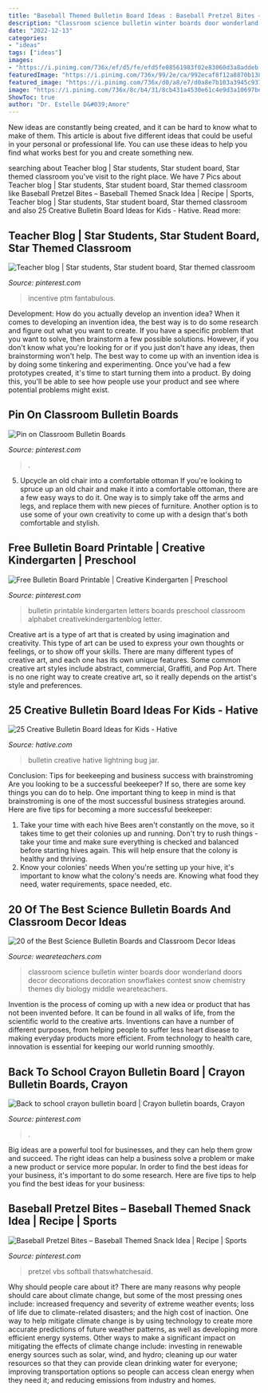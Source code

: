 ```yaml
---
title: "Baseball Themed Bulletin Board Ideas : Baseball Pretzel Bites – Baseball Themed Snack Idea"
description: "Classroom science bulletin winter boards door wonderland doors decor decorations decoration snowflakes contest snow chemistry themes diy biology middle weareteachers"
date: "2022-12-13"
categories:
- "ideas"
tags: ["ideas"]
images:
- "https://i.pinimg.com/736x/ef/d5/fe/efd5fe08561983f02e83060d3a8addeb.jpg"
featuredImage: "https://i.pinimg.com/736x/99/2e/ca/992ecaf8f12a8870b138103f6409def3.jpg"
featured_image: "https://i.pinimg.com/736x/d0/a8/e7/d0a8e7b103a3945c937f9ad6d76a79a3.jpg"
image: "https://i.pinimg.com/736x/8c/b4/31/8cb431a4530e61c4e9d3a10697bed46d.jpg"
ShowToc: true
author: "Dr. Estelle D&#039;Amore"
---
```



New ideas are constantly being created, and it can be hard to know what to make of them. This article is about five different ideas that could be useful in your personal or professional life. You can use these ideas to help you find what works best for you and create something new.

	

		
searching about Teacher blog | Star students, Star student board, Star themed classroom you've visit to the right place. We have 7 Pics about Teacher blog | Star students, Star student board, Star themed classroom like Baseball Pretzel Bites – Baseball Themed Snack Idea | Recipe | Sports, Teacher blog | Star students, Star student board, Star themed classroom and also 25 Creative Bulletin Board Ideas for Kids - Hative. Read more:
		
    
## Teacher Blog | Star Students, Star Student Board, Star Themed Classroom

<img loading=lazy src="https://i.pinimg.com/736x/be/2c/30/be2c30f65b39a39bae82ef6e5db8903f.jpg" onerror="this.onerror=null;this.src='https://tse3.mm.bing.net/th?id=OIP._QZHzQ1v18iuYJrlI5Ut7QAAAA&amp;pid=15.1';" alt="Teacher blog | Star students, Star student board, Star themed classroom">

_Source: pinterest.com_

>incentive ptm fantabulous. 

	

Development: How do you actually develop an invention idea?
When it comes to developing an invention idea, the best way is to do some research and figure out what you want to create. If you have a specific problem that you want to solve, then brainstorm a few possible solutions. However, if you don't know what you're looking for or if you just don't have any ideas, then brainstorming won't help. The best way to come up with an invention idea is by doing some tinkering and experimenting. Once you've had a few prototypes created, it's time to start turning them into a product. By doing this, you'll be able to see how people use your product and see where potential problems might exist.

    
## Pin On Classroom Bulletin Boards

<img loading=lazy src="https://i.pinimg.com/736x/8c/b4/31/8cb431a4530e61c4e9d3a10697bed46d.jpg" onerror="this.onerror=null;this.src='https://tse1.mm.bing.net/th?id=OIP.iRdtrwoDMHu4xfa4fDtK9AHaNK&amp;pid=15.1';" alt="Pin on Classroom Bulletin Boards">

_Source: pinterest.com_

>. 

	

5. Upcycle an old chair into a comfortable ottoman
If you're looking to spruce up an old chair and make it into a comfortable ottoman, there are a few easy ways to do it. One way is to simply take off the arms and legs, and replace them with new pieces of furniture. Another option is to use some of your own creativity to come up with a design that's both comfortable and stylish.

    
## Free Bulletin Board Printable | Creative Kindergarten | Preschool

<img loading=lazy src="https://i.pinimg.com/736x/ef/d5/fe/efd5fe08561983f02e83060d3a8addeb.jpg" onerror="this.onerror=null;this.src='https://tse3.mm.bing.net/th?id=OIP.ol-Ydl9D_6iHvfuhIblsIgHaLG&amp;pid=15.1';" alt="Free Bulletin Board Printable | Creative Kindergarten | Preschool">

_Source: pinterest.com_

>bulletin printable kindergarten letters boards preschool classroom alphabet creativekindergartenblog letter. 

	

Creative art is a type of art that is created by using imagination and creativity. This type of art can be used to express your own thoughts or feelings, or to show off your skills. There are many different types of creative art, and each one has its own unique features. Some common creative art styles include abstract, commercial, Graffiti, and Pop Art. There is no one right way to create creative art, so it really depends on the artist's style and preferences.

    
## 25 Creative Bulletin Board Ideas For Kids - Hative

<img loading=lazy src="https://hative.com/wp-content/uploads/2014/06/bulletin-board-ideas/3-lightning-bug-jar-bulletin-board.jpg" onerror="this.onerror=null;this.src='https://tse3.mm.bing.net/th?id=OIP.mvzukYWXKAWcHME_s8BcAwHaJ6&amp;pid=15.1';" alt="25 Creative Bulletin Board Ideas for Kids - Hative">

_Source: hative.com_

>bulletin creative hative lightning bug jar. 

	

Conclusion: Tips for beekeeping and business success with brainstroming
Are you looking to be a successful beekeeper? If so, there are some key things you can do to help. One important thing to keep in mind is that brainstroming is one of the most successful business strategies around. Here are five tips for becoming a more successful beekeeper:

1. Take your time with each hive
Bees aren't constantly on the move, so it takes time to get their colonies up and running. Don't try to rush things - take your time and make sure everything is checked and balanced before starting hives again. This will help ensure that the colony is healthy and thriving.
2. Know your colonies' needs
When you're setting up your hive, it's important to know what the colony's needs are. Knowing what food they need, water requirements, space needed, etc.

    
## 20 Of The Best Science Bulletin Boards And Classroom Decor Ideas

<img loading=lazy src="https://s18670.pcdn.co/wp-content/uploads/Science-Bulletin-Boards-Snow-Door-Pinterest.jpg" onerror="this.onerror=null;this.src='https://tse2.mm.bing.net/th?id=OIP.M1YYPah4LOWxDvd-BTmdsgHaJ4&amp;pid=15.1';" alt="20 of the Best Science Bulletin Boards and Classroom Decor Ideas">

_Source: weareteachers.com_

>classroom science bulletin winter boards door wonderland doors decor decorations decoration snowflakes contest snow chemistry themes diy biology middle weareteachers. 

	

Invention is the process of coming up with a new idea or product that has not been invented before. It can be found in all walks of life, from the scientific world to the creative arts. Inventions can have a number of different purposes, from helping people to suffer less heart disease to making everyday products more efficient. From technology to health care, innovation is essential for keeping our world running smoothly.

    
## Back To School Crayon Bulletin Board | Crayon Bulletin Boards, Crayon

<img loading=lazy src="https://i.pinimg.com/736x/99/2e/ca/992ecaf8f12a8870b138103f6409def3.jpg" onerror="this.onerror=null;this.src='https://tse3.mm.bing.net/th?id=OIP.nNl_DKGDS5c_6Gv46LbxyQHaE7&amp;pid=15.1';" alt="Back to school crayon bulletin board | Crayon bulletin boards, Crayon">

_Source: pinterest.com_

>. 

	

Big ideas are a powerful tool for businesses, and they can help them grow and succeed. The right ideas can help a business solve a problem or make a new product or service more popular. In order to find the best ideas for your business, it's important to do some research. Here are five tips to help you find the best ideas for your business:

    
## Baseball Pretzel Bites – Baseball Themed Snack Idea | Recipe | Sports

<img loading=lazy src="https://i.pinimg.com/736x/d0/a8/e7/d0a8e7b103a3945c937f9ad6d76a79a3.jpg" onerror="this.onerror=null;this.src='https://tse1.mm.bing.net/th?id=OIP.-1Iq6NFVMewrKBIyOrzOnwHaKX&amp;pid=15.1';" alt="Baseball Pretzel Bites – Baseball Themed Snack Idea | Recipe | Sports">

_Source: pinterest.com_

>pretzel vbs softball thatswhatchesaid. 

	

Why should people care about it?
There are many reasons why people should care about climate change, but some of the most pressing ones include: increased frequency and severity of extreme weather events; loss of life due to climate-related disasters; and the high cost of inaction.
One way to help mitigate climate change is by using technology to create more accurate predictions of future weather patterns, as well as developing more efficient energy systems. Other ways to make a significant impact on mitigating the effects of climate change include: investing in renewable energy sources such as solar, wind, and hydro; cleaning up our water resources so that they can provide clean drinking water for everyone; improving transportation options so people can access clean energy when they need it; and reducing emissions from industry and homes.

